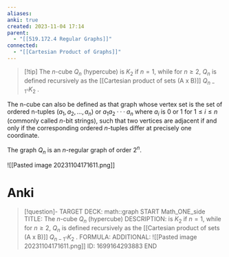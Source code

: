 ```yaml
---
aliases: 
anki: true
created: 2023-11-04 17:14
parent:
  - "[[519.172.4 Regular Graphs]]"
connected:
  - "[[Cartesian Product of Graphs]]"
---
```

> [!tip] The $n$-cube $Q_n$ (hypercube)
is $K_2$ if $n = 1$, 
while for $n ≥ 2$, $Q_n$ is defined recursively as the [[Cartesian product of sets (A x B)]] $Q_{n−1} \square K_2$ . 

The n-cube can also be defined as that graph whose vertex set is the set of ordered n-tuples $(a_1, a_2, . . . , a_n)$ or $a_1a_2 ···a_n$ where $a_i$ is $0$ or $1$ for $1 ≤ i ≤ n$ (commonly called $n$-bit strings), such that two vertices are adjacent if and only if the corresponding ordered $n$-tuples differ at precisely one coordinate. 

The graph $Q_n$ is an $n$-regular graph of order $2^n$. 

![[Pasted image 20231104171611.png]]



# Anki
> [!question]-
TARGET DECK: math::graph
START
Math_ONE_side
TITLE: The $n$-cube $Q_n$ (hypercube)
DESCRIPTION: is $K_2$ if $n = 1$, 
while for $n ≥ 2$, $Q_n$ is defined recursively as the [[Cartesian product of sets (A x B)]] $Q_{n−1} \square K_2$ . 
FORMULA: 
ADDITIONAL: ![[Pasted image 20231104171611.png]]
ID: 1699164293883
END








